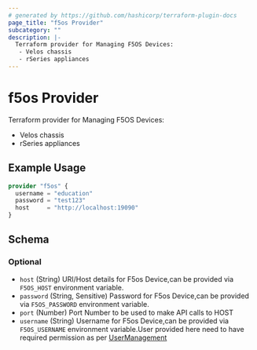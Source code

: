 ```yaml
---
# generated by https://github.com/hashicorp/terraform-plugin-docs
page_title: "f5os Provider"
subcategory: ""
description: |-
  Terraform provider for Managing F5OS Devices:
   - Velos chassis
   - rSeries appliances
---
```


# f5os Provider

Terraform provider for Managing F5OS Devices: 
 - Velos chassis 
 - rSeries appliances

## Example Usage

```terraform
provider "f5os" {
  username = "education"
  password = "test123"
  host     = "http://localhost:19090"
}
```

<!-- schema generated by tfplugindocs -->
## Schema

### Optional

- `host` (String) URI/Host details for F5os Device,can be provided via `F5OS_HOST` environment variable.
- `password` (String, Sensitive) Password for F5os Device,can be provided via `F5OS_PASSWORD` environment variable.
- `port` (Number) Port Number to be used to make API calls to HOST
- `username` (String) Username for F5os Device,can be provided via `F5OS_USERNAME` environment variable.User provided here need to have required permission as per [UserManagement](https://techdocs.f5.com/en-us/f5os-a-1-4-0/f5-rseries-systems-administration-configuration/title-user-mgmt.html)
